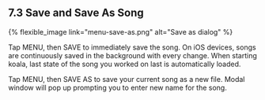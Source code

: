 ---
---

## 7.3 Save and Save As Song

{% flexible_image link="menu-save-as.png" alt="Save as dialog" %}

Tap MENU, then SAVE to immediately save the song. On iOS devices, songs are continuously saved in the background with every change. When starting koala, last state of the song you worked on last is automatically loaded.

Tap MENU, then SAVE AS to save your current song as a new file. Modal window will pop up prompting you to enter new name for the song.
